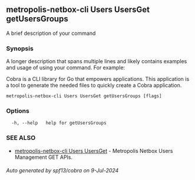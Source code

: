 ## metropolis-netbox-cli Users UsersGet getUsersGroups

A brief description of your command

### Synopsis

A longer description that spans multiple lines and likely contains examples
and usage of using your command. For example:

Cobra is a CLI library for Go that empowers applications.
This application is a tool to generate the needed files
to quickly create a Cobra application.

```
metropolis-netbox-cli Users UsersGet getUsersGroups [flags]
```

### Options

```
  -h, --help   help for getUsersGroups
```

### SEE ALSO

* [metropolis-netbox-cli Users UsersGet]()	 - Metropolis Netbox Users Management GET APIs.

###### Auto generated by spf13/cobra on 9-Jul-2024
